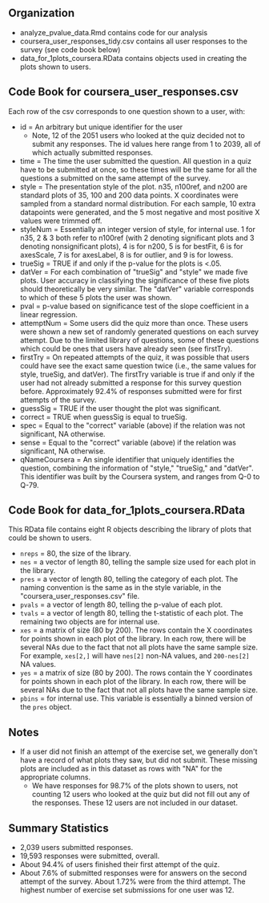 Organization
----------------
* analyze_pvalue_data.Rmd contains code for our analysis
* coursera_user_responses_tidy.csv contains all user responses to the survey (see code book below)
* data_for_1plots_coursera.RData contains objects used in creating the plots shown to users.


Code Book for coursera_user_responses.csv
----------------

Each row of the csv corresponds to one question shown to a user, with:

* id = An arbitrary but unique identifier for the user
	* Note, 12 of the 2051 users who looked at the quiz decided not to submit any responses. The id values here range from 1 to 2039, all of which actually submitted responses.
* time = The time the user submitted the question. All question in a quiz have to be submitted at once, so these times will be the same for all the questions a submitted on the same attempt of the survey.
* style = The presentation style of the plot. n35, n100ref, and n200 are standard plots of 35, 100 and 200 data points. X coordinates were sampled from a standard normal distribution. For each sample, 10 extra datapoints were generated, and the 5 most negative and most positive X values were trimmed off.
* styleNum = Essentially an integer version of style, for internal use. 1 for n35, 2 & 3 both refer to n100ref (with 2 denoting significant plots and 3 denoting nonsignificant plots), 4 is for n200, 5 is for bestFit, 6 is for axesScale, 7 is for axesLabel, 8 is for outlier, and 9 is for lowess.
* trueSig = TRUE if and only if the p-value for the plots is <.05.
* datVer = For each combination of "trueSig" and "style" we made five plots. User accuracy in classifying the significance of these five plots should theoretically be very similar. The "datVer" variable corresponds to which of these 5 plots the user was shown.
* pval = p-value based on significance test of the slope coefficient in a linear regression.
* attemptNum = Some users did the quiz more than once. These users were shown a new set of randomly generated questions on each survey attempt. Due to the limited library of questions, some of these questions which could be ones that users have already seen (see firstTry). 
* firstTry = On repeated attempts of the quiz, it was possible that users could have see the exact same question twice (i.e., the same values for style, trueSig, and datVer). The firstTry variable is true if and only if the user had not already submitted a response for this survey question before. Approximately 92.4% of responses submitted were for first attempts of the survey.
* guessSig = TRUE if the user thought the plot was significant.
* correct  = TRUE when guessSig is equal to trueSig.
* spec = Equal to the "correct" variable (above) if the relation was not significant, NA otherwise.
* sense = Equal to the "correct" variable (above) if the relation was significant, NA otherwise.
* qNameCoursera = An single identifier that uniquely identifies the question, combining the information of "style," "trueSig," and "datVer". This identifier was built by the Coursera system, and ranges from Q-0 to Q-79.


Code Book for data_for_1plots_coursera.RData
----------------
This RData file contains eight R objects describing the library of plots that could be shown to users.

* `nreps` = 80, the size of the library.
* `nes` = a vector of length 80, telling the sample size used for each plot in the library.
* `pres` = a vector of length 80, telling the category of each plot. The naming convention is the same as in the style variable, in the "coursera_user_responses.csv" file.
* `pvals` = a vector of length 80, telling the p-value of each plot.
* `tvals` = a vector of length 80, telling the t-statistic of each plot.
The remaining two objects are for internal use.
* `xes` = a matrix of size (80 by 200). The rows contain the X coordinates for points shown in each plot of the library. In each row, there will be several NAs due to the fact that not all plots have the same sample size. For example, `xes[2,]` will have `nes[2]` non-NA values, and `200-nes[2]` NA values.
* `yes` = a matrix of size (80 by 200). The rows contain the Y coordinates for points shown in each plot of the library. In each row, there will be several NAs due to the fact that not all plots have the same sample size.
* `pbins` = for internal use. This variable is essentially a binned version of the `pres` object.


Notes
----------------
* If a user did not finish an attempt of the exercise set, we generally don't have a record of what plots they saw, but did not submit. These missing plots are included as in this dataset as rows with "NA" for the appropriate columns.
	* We have responses for 98.7% of the plots shown to users, not counting 12 users who looked at the quiz but did not fill out any of the responses. These 12 users are not included in our dataset.



Summary Statistics
----------------
* 2,039 users submitted responses.
* 19,593 responses were submitted, overall.
* About 94.4% of users finished their first attempt of the quiz.
* About 7.6% of submitted responses were for answers on the second attempt of the survey. About 1.72% were from the third attempt. The highest number of exercise set submissions for one user was 12.
